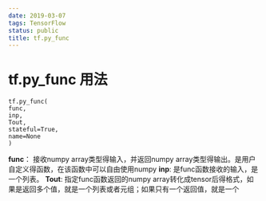 ```yaml
---
date: 2019-03-07
tags: TensorFlow
status: public
title: tf.py_func
---
```

# tf.py_func 用法

```
tf.py_func(
func,
inp,
Tout,
stateful=True,
name=None
)
```
**func**： 接收numpy array类型得输入，并返回numpy array类型得输出。是用户自定义得函数，在该函数中可以自由使用numpy
**inp**: 是func函数接收的输入，是一个列表。
**Tout**: 指定func函数返回的numpy array转化成tensor后得格式，如果是返回多个值，就是一个列表或者元组；如果只有一个返回值，就是一个
